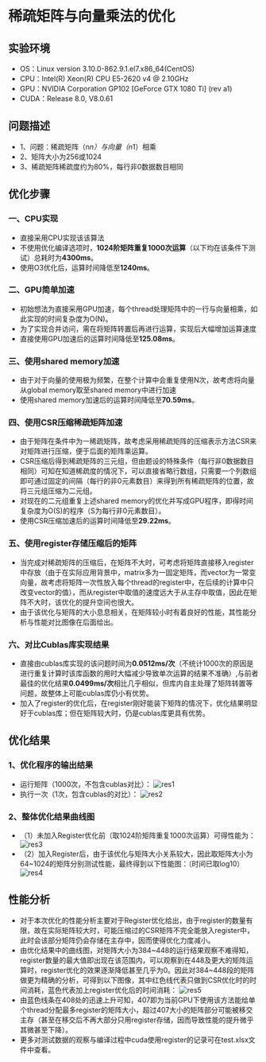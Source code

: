 # 稀疏矩阵与向量乘法的优化
## 实验环境
* OS：Linux version 3.10.0-862.9.1.el7.x86_64(CentOS)
* CPU：Intel(R) Xeon(R) CPU E5-2620 v4 @ 2.10GHz
* GPU：NVIDIA Corporation GP102 [GeForce GTX 1080 Ti] (rev a1)
* CUDA：Release 8.0, V8.0.61
## 问题描述 
* 1、问题：稀疏矩阵（n*n）与向量（n*1）相乘
* 2、矩阵大小为256或1024
* 3、稀疏矩阵稀疏度约为80%，每行非0数据数目相同
## 优化步骤
### 一、CPU实现
* 直接采用CPU实现该该算法
* 不使用优化编译选项时，**1024阶矩阵重复1000次运算**（以下均在该条件下测试）总耗时为**4300ms**。
* 使用O3优化后，运算时间降低至**1240ms**。
### 二、GPU简单加速
* 初始想法为直接采用GPU加速，每个thread处理矩阵中的一行与向量相乘，如此实现的时间复杂度为O(N)。
* 为了实现合并访问，需在将矩阵转置后再进行运算，实现后大幅增加运算速度
* 直接使用GPU加速后的运算时间降低至**125.08ms**。
### 三、使用shared memory加速
* 由于对于向量的使用极为频繁，在整个计算中会重复使用N次，故考虑将向量从global memory取至shared memory中进行加速
* 使用shared memory加速后的运算时间降低至**70.59ms**。
### 四、使用CSR压缩稀疏矩阵加速
* 由于矩阵在条件中为一稀疏矩阵，故考虑采用稀疏矩阵的压缩表示方法CSR来对矩阵进行压缩，便于后面的矩阵乘运算。
* CSR压缩后得到稀疏矩阵的三元组，但由题设的特殊条件（每行非0数据数目相同）可知在知道稀疏度的情况下，可以直接省略行数组，只需要一个列数组即可通过固定的间隔（每行的非0元素数目）来得到所有稀疏矩阵的位置，故将三元组压缩为二元组。
* 对现在的二元组重复上述shared memory的优化并写成GPU程序，即得时间复杂度为O(S)的程序（S为每行非0元素数目）。
* 使用CSR压缩加速后的运算时间降低至**29.22ms**。
### 五、使用register存储压缩后的矩阵
* 当完成对稀疏矩阵的压缩后，在矩阵不大时，可考虑将矩阵直接移入register中存放（由于在实际应用背景中，matrix多为一固定矩阵，而vector为一常变向量，故考虑将矩阵一次性放入每个thread的register中，在后续的计算中只改变vector的值），而从register中取值的速度远大于从主存中取值，因此在矩阵不大时，该优化的提升空间也很大。
* 由于该优化与矩阵的大小息息相关，在矩阵较小时有着良好的性能，其性能分析与性能对比图像在后面给出。
### 六、对比Cublas库实现结果
* 直接由cublas库实现的该问题时间为**0.0512ms/次**（不统计1000次的原因是进行重复计算时该库函数的用时大幅减少导致单次运算的结果不准确）,与前者最佳的优化结果**0.0499ms/次**相比几乎相似，但库内自主处理了矩阵转置等问题，故整体上可能cublas库仍小有优势。
* 加入了register的优化后，在register刚好能装下矩阵的情况下，优化结果明显好于cublas库；但在矩阵较大时，仍是cublas库更具有优势。
## 优化结果
### 1、优化程序的输出结果
* 运行矩阵（1000次，不包含cublas对比）：
![res1](https://github.com/tkcstarsky/Matrix-Vec-Mul/tree/master/pic/res1.png)
* 执行一次（1次，包含cublas的对比）：
![res2](https://github.com/tkcstarsky/Matrix-Vec-Mul/tree/master/pic/res2.png)
### 2、整体优化结果曲线图   
* （1）未加入Register优化前（取1024阶矩阵重复1000次运算）可得性能为：
![res3](https://github.com/tkcstarsky/Matrix-Vec-Mul/tree/master/pic/res3.png)   
* （2）加入Register后，由于该优化与矩阵大小关系较大，因此取矩阵大小为64~1024的矩阵分别测试性能，最终得到以下性能图：（时间已取log10）   
![res4](https://github.com/tkcstarsky/Matrix-Vec-Mul/tree/master/pic/res4.png)
## 性能分析
* 对于本次优化的性能分析主要对于Register优化给出，由于register的数量有限，故在实际矩阵较大时，可能压缩过的CSR矩阵不完全能放入register中，此时会该部分矩阵仍会存储在主存中，因而使得优化力度减小。
* 由优化结果中的曲线图，对矩阵大小为384\~448的运行结果观察不难得知，register数量的最大值即出现在该范围内，可以观察到在448及更大的矩阵运算时，register优化的效果逐渐降低甚至几乎为0。因此对384\~448段的矩阵做更为精确的分析，可得到以下图像，其中红色线代表只做到CSR优化时的时间消耗，蓝色代表加上register优化后的时间消耗：
![res5](https://github.com/tkcstarsky/Matrix-Vec-Mul/tree/master/pic/res5.png)
* 由蓝色线条在408处的迅速上升可知，407即为当前GPU下使用该方法能给单个thread分配最多register的矩阵大小，超过407大小的矩阵部分可能被移交主存（甚至在移交后不再大部分只用register存储，因而导致性能的提升微乎其微甚至下降）。
* 更多对测试数据的观察与编译过程中cuda使用register的记录可在test.xlsx文件中查看。
